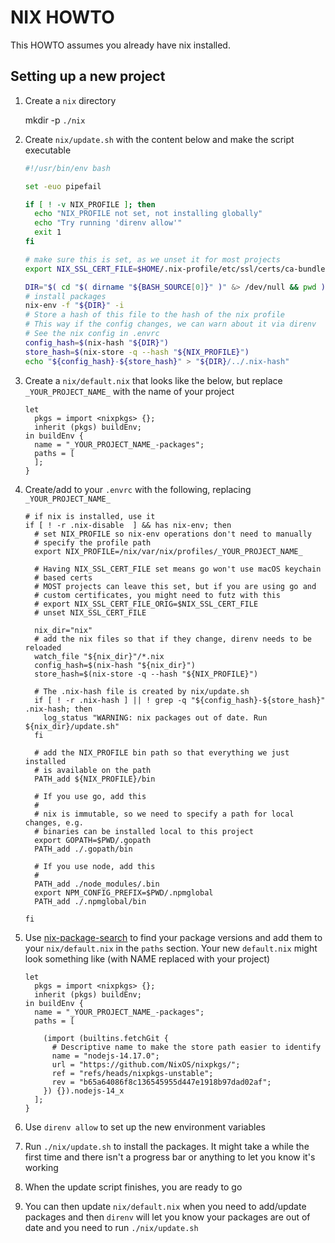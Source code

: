 # NIX HOWTO

This HOWTO assumes you already have nix installed.

## Setting up a new project

1. Create a `nix` directory

    mkdir -p `./nix`

1. Create `nix/update.sh` with the content below and make the script
   executable

    ```bash
    #!/usr/bin/env bash

    set -euo pipefail

    if [ ! -v NIX_PROFILE ]; then
      echo "NIX_PROFILE not set, not installing globally"
      echo "Try running 'direnv allow'"
      exit 1
    fi

    # make sure this is set, as we unset it for most projects
    export NIX_SSL_CERT_FILE=$HOME/.nix-profile/etc/ssl/certs/ca-bundle.crt

    DIR="$( cd "$( dirname "${BASH_SOURCE[0]}" )" &> /dev/null && pwd )"
    # install packages
    nix-env -f "${DIR}" -i
    # Store a hash of this file to the hash of the nix profile
    # This way if the config changes, we can warn about it via direnv
    # See the nix config in .envrc
    config_hash=$(nix-hash "${DIR}")
    store_hash=$(nix-store -q --hash "${NIX_PROFILE}")
    echo "${config_hash}-${store_hash}" > "${DIR}/../.nix-hash"
    ```

1. Create a `nix/default.nix` that looks like the below, but replace
   `_YOUR_PROJECT_NAME_` with the name of your project

    ```
    let
      pkgs = import <nixpkgs> {};
      inherit (pkgs) buildEnv;
    in buildEnv {
      name = "_YOUR_PROJECT_NAME_-packages";
      paths = [
      ];
    }
    ```

1. Create/add to your `.envrc` with the following, replacing `_YOUR_PROJECT_NAME_`

    ```
    # if nix is installed, use it
    if [ ! -r .nix-disable  ] && has nix-env; then
      # set NIX_PROFILE so nix-env operations don't need to manually
      # specify the profile path
      export NIX_PROFILE=/nix/var/nix/profiles/_YOUR_PROJECT_NAME_

      # Having NIX_SSL_CERT_FILE set means go won't use macOS keychain
      # based certs
      # MOST projects can leave this set, but if you are using go and
      # custom certificates, you might need to futz with this
      # export NIX_SSL_CERT_FILE_ORIG=$NIX_SSL_CERT_FILE
      # unset NIX_SSL_CERT_FILE

      nix_dir="nix"
      # add the nix files so that if they change, direnv needs to be reloaded
      watch_file "${nix_dir}"/*.nix
      config_hash=$(nix-hash "${nix_dir}")
      store_hash=$(nix-store -q --hash "${NIX_PROFILE}")

      # The .nix-hash file is created by nix/update.sh
      if [ ! -r .nix-hash ] || ! grep -q "${config_hash}-${store_hash}" .nix-hash; then
        log_status "WARNING: nix packages out of date. Run ${nix_dir}/update.sh"
      fi

      # add the NIX_PROFILE bin path so that everything we just installed
      # is available on the path
      PATH_add ${NIX_PROFILE}/bin

      # If you use go, add this
      #
      # nix is immutable, so we need to specify a path for local changes, e.g.
      # binaries can be installed local to this project
      export GOPATH=$PWD/.gopath
      PATH_add ./.gopath/bin

      # If you use node, add this
      #
      PATH_add ./node_modules/.bin
      export NPM_CONFIG_PREFIX=$PWD/.npmglobal
      PATH_add ./.npmglobal/bin

    fi
    ```

1. Use
   [nix-package-search](https://ahobson.github.io/nix-package-search/#/)
   to find your package versions and add them to your
   `nix/default.nix` in the `paths` section. Your new `default.nix`
   might look something like (with NAME replaced with your project)

    ```
    let
      pkgs = import <nixpkgs> {};
      inherit (pkgs) buildEnv;
    in buildEnv {
      name = "_YOUR_PROJECT_NAME_-packages";
      paths = [

        (import (builtins.fetchGit {
          # Descriptive name to make the store path easier to identify
          name = "nodejs-14.17.0";
          url = "https://github.com/NixOS/nixpkgs/";
          ref = "refs/heads/nixpkgs-unstable";
          rev = "b65a64086f8c136545955d447e1918b97dad02af";
        }) {}).nodejs-14_x
      ];
    }
    ```

1. Use `direnv allow` to set up the new environment variables

1. Run `./nix/update.sh` to install the packages. It might take a
   while the first time and there isn't a progress bar or anything to
   let you know it's working

1. When the update script finishes, you are ready to go

1. You can then update `nix/default.nix` when you need to add/update
   packages and then `direnv` will let you know your packages are out
   of date and you need to run `./nix/update.sh`
